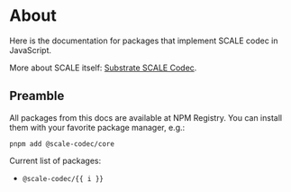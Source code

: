 # About

Here is the documentation for packages that implement SCALE codec in JavaScript.

More about SCALE itself: [Substrate SCALE Codec](https://substrate.dev/docs/en/knowledgebase/advanced/codec).

## Preamble

All packages from this docs are available at NPM Registry. You can install them with your favorite package manager, e.g.:

```shell
pnpm add @scale-codec/core
```

Current list of packages:

<ul>
    <li
        v-for="i in ['core', 'enum', 'definition-runtime', 'definition-compiler', 'util']"
        :key="i"
    >
        <code>@scale-codec/{{ i }}</code>
    </li>
</ul>
